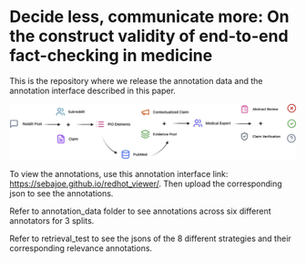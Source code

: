 # Decide less, communicate more: On the construct validity of end-to-end fact-checking in medicine

This is the repository where we release the annotation data and the annotation interface described in this paper. 

![Task Overview](img/Task_fig.png)

To view the annotations, use this annotation interface link: https://sebajoe.github.io/redhot_viewer/. Then upload the corresponding json to see the annotations.

Refer to annotation_data folder to see annotations across six different annotators for 3 splits.

Refer to retrieval_test to see the jsons of the 8 different strategies and their corresponding relevance annotations.

